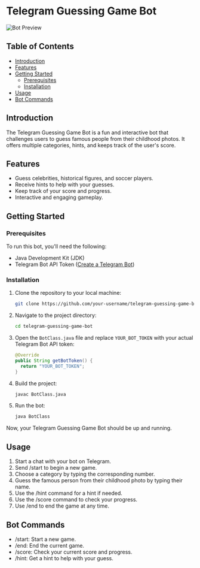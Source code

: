 # Telegram Guessing Game Bot

![Bot Preview](/end.jpg/start.jpg)

## Table of Contents
- [Introduction](#introduction)
- [Features](#features)
- [Getting Started](#getting-started)
  - [Prerequisites](#prerequisites)
  - [Installation](#installation)
- [Usage](#usage)
- [Bot Commands](#bot-commands)

## Introduction

The Telegram Guessing Game Bot is a fun and interactive bot that challenges users to guess famous people from their childhood photos. It offers multiple categories, hints, and keeps track of the user's score.

## Features

- Guess celebrities, historical figures, and soccer players.
- Receive hints to help with your guesses.
- Keep track of your score and progress.
- Interactive and engaging gameplay.

## Getting Started

### Prerequisites

To run this bot, you'll need the following:

- Java Development Kit (JDK)
- Telegram Bot API Token ([Create a Telegram Bot](https://core.telegram.org/bots#botfather))

### Installation

1. Clone the repository to your local machine:

   ```bash
   git clone https://github.com/your-username/telegram-guessing-game-bot.git

2. Navigate to the project directory:

    ```bash
    cd telegram-guessing-game-bot

3. Open the `BotClass.java` file and replace `YOUR_BOT_TOKEN` with your actual Telegram Bot API token:

    ```java
    @Override
    public String getBotToken() {
      return "YOUR_BOT_TOKEN";
    }

4. Build the project:

    ```bash
    javac BotClass.java

5. Run the bot:

    ```bash
    java BotClass

Now, your Telegram Guessing Game Bot should be up and running.

## Usage

1. Start a chat with your bot on Telegram.
2. Send /start to begin a new game.
3. Choose a category by typing the corresponding number.
4. Guess the famous person from their childhood photo by typing their name.
5. Use the /hint command for a hint if needed.
6. Use the /score command to check your progress.
7. Use /end to end the game at any time.

## Bot Commands

- /start: Start a new game.
- /end: End the current game.
- /score: Check your current score and progress.
- /hint: Get a hint to help with your guess.
